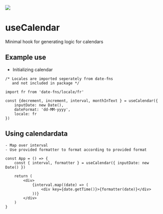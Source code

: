 ![](https://img.shields.io/badge/Coverage-100%25-83A603.svg?prefix=$lines$)

# useCalendar

Minimal hook for generating logic for calendars

## Example use

-   Initializing calendar

```
/* Locales are imported seperately from date-fns
   and not included in package */

import fr from 'date-fns/locale/fr'

const {decrement, increment, interval, monthInText } = useCalendar({
    inputDate: new Date(),
    dateFormat: 'dd-MM-yyyy',
    locale: fr
})

```

## Using calendardata

    - Map over interval
    - Use provided formatter to format according to provided format

```
const App = () => {
	const { interval, formatter } = useCalendar({ inputDate: new Date() })

	return (
		<div>
			{interval.map((date) => (
				<div key={date.getTime()}>{formatter(date)}</div>
			))}
		</div>
	)
}

```
